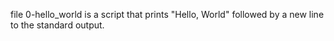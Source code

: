 file 0-hello_world is a script that prints "Hello, World" followed by a new line to the standard output.

